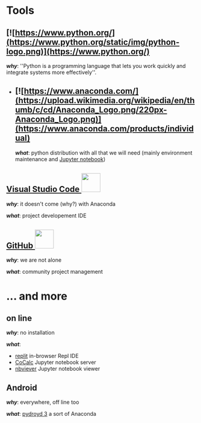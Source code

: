 # Tools

## [![https://www.python.org/](https://www.python.org/static/img/python-logo.png)](https://www.python.org/)

***why***: ''Python is a programming language that lets you work quickly
and integrate systems more effectively''.

- ## [![https://www.anaconda.com/](https://upload.wikimedia.org/wikipedia/en/thumb/c/cd/Anaconda_Logo.png/220px-Anaconda_Logo.png)](https://www.anaconda.com/products/individual)

    ***what***: python distribution with all that we will need (mainly environment maintenance and [Jupyter notebook](https://jupyter.org/))

## [Visual Studio Code <img src="https://code.visualstudio.com/assets/images/code-stable.png" width="50">](https://code.visualstudio.com/)
***why***: it doesn't come (why?) with Anaconda

***what***: project developement IDE


## [GitHub <img src="https://github.githubassets.com/images/modules/logos_page/GitHub-Mark.png" width="50">](https://github.com/)

***why***: we are not alone

***what***: community project management

# ... and more

## on line
***why***: no installation

***what***:
- [replit](https://replit.com/) in-browser Repl IDE
- [CoCalc](https://cocalc.com/) Jupyter notebook server
- [nbviever](https://nbviewer.org/) Jupyter notebook viewer

## Android
***why***: everywhere, off line too

***what***: [pydroyd 3](https://play.google.com/store/search?q=pydroid&c=apps&hl=en&gl=US) a sort of Anaconda



